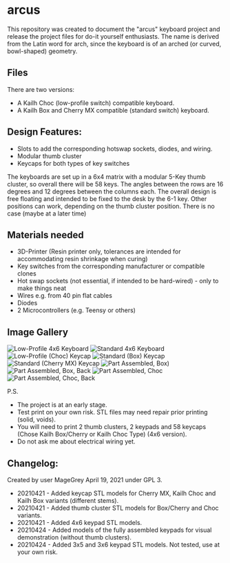 # arcus
This repository was created to document the "arcus" keyboard project and release the project files for do-it yourself enthusiasts. 
The name is derived from the Latin word for arch, since the keyboard is of an arched (or curved, bowl-shaped) geometry.

## Files
There are two versions:
- A Kailh Choc (low-profile switch) compatible keyboard. 
- A Kailh Box and Cherry MX compatible (standard switch) keyboard.

## Design Features:
- Slots to add the corresponding hotswap sockets, diodes, and wiring.
- Modular thumb cluster
- Keycaps for both types of key switches

The keyboards are set up in a 6x4 matrix with a modular 5-Key thumb cluster, so overall there will be 58 keys.
The angles between the rows are 16 degrees and 12 degrees between the columns each.
The overall design is free floating and intended to be fixed to the desk by the 6-1 key. Other positions can work, depending on the thumb cluster position.
There is no case (maybe at a later time)

## Materials needed
- 3D-Printer (Resin printer only, tolerances are intended for accommodating resin shrinkage when curing)
- Key switches from the corresponding manufacturer or compatible clones
- Hot swap sockets (not essential, if intended to be hard-wired) - only to make things neat
- Wires e.g. from 40 pin flat cables
- Diodes
- 2 Microcontrollers (e.g. Teensy or others)

## Image Gallery
![Low-Profile 4x6 Keyboard](https://github.com/MageGrey/arcus/blob/main/images/1-Kailh-Choc-Keyboard.jpg?raw=true)
![Standard 4x6 Keyboard](https://github.com/MageGrey/arcus/blob/main/images/2-Kailh-Box-Keyboard.jpg?raw=true)
![Low-Profile (Choc) Keycap](https://github.com/MageGrey/arcus/blob/main/images/3-Kailh-Choc-Keycap.jpg?raw=true)
![Standard (Box) Keycap](https://github.com/MageGrey/arcus/blob/main/images/4-Kailh-Box-Keycap.jpg?raw=true)
![Standard (Cherry MX) Keycap](https://github.com/MageGrey/arcus/blob/main/images/5-Cherry-MX-Keycap.jpg?raw=true)
![Part Assembled, Box)](https://github.com/MageGrey/arcus/blob/main/images/6-Box-Part-Assembly.jpg?raw=true)
![Part Assembled, Box, Back](https://github.com/MageGrey/arcus/blob/main/images/7-Box-Part-Assembly-Back.jpg?raw=true)
![Part Assembled, Choc](https://github.com/MageGrey/arcus/blob/main/images/8-Choc-Part-Assembly.jpg?raw=true)
![Part Assembled, Choc, Back](https://github.com/MageGrey/arcus/blob/main/images/9-Choc-Part-Assembly-Back.jpg?raw=true)

P.S. 
- The project is at an early stage. 
- Test print on your own risk. STL files may need repair prior printing (solid, voids).
- You will need to print 2 thumb clusters, 2 keypads and 58 keycaps (Chose Kailh Box/Cherry or Kailh Choc Type) (4x6 version).
- Do not ask me about electrical wiring yet.

## Changelog:
Created by user MageGrey April 19, 2021 under GPL 3.
- 20210421 - Added keycap STL models for Cherry MX, Kailh Choc and Kailh Box variants (different stems).
- 20210421 - Added thumb cluster STL models for Box/Cherry and Choc variants.
- 20210421 - Added 4x6 keypad STL models.
- 20210424 - Added models of the fully assembled keypads for visual demonstration (without thumb clusters).
- 20210424 - Added 3x5 and 3x6 keypad STL models. Not tested, use at your own risk.
